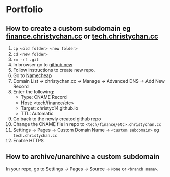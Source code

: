 # Portfolio

## How to create a custom subdomain eg [finance.christychan.cc](https://finance.christychan.cc) or [tech.christychan.cc](https://tech.christychan.cc)
1. `cp <old folder> <new folder>`
2. `cd <new folder>`
3. `rm -rf .git`
4. In browser go to [github.new](https://github.new)
5. Follow instructions to create new repo.
6. Go to [Namecheap](https://namecheap.com)
7. Domain List -> christychan.cc -> Manage -> Advanced DNS -> Add New Record
8. Enter the following:
    - Type: CNAME Record
    - Host: <tech/finance/etc>
    - Target: christyc14.github.io
    - TTL: Automatic
9. Go back to the newly created github repo
10. Change the CNAME file in repo to `<tech/finance/etc>.christychan.cc`
11. Settings -> Pages -> Custom Domain Name -> `<custom subdomain>` eg `tech.christychan.cc`
12. Enable HTTPS

## How to archive/unarchive a custom subdomain
In your repo, go to Settings -> Pages -> Source -> `None` or `<branch name>`.
